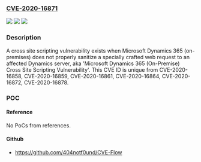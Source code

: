 ### [CVE-2020-16871](https://cve.mitre.org/cgi-bin/cvename.cgi?name=CVE-2020-16871)
![](https://img.shields.io/static/v1?label=Product&message=Microsoft%20Dynamics%20365%20(on-premises)&color=blue)
![](https://img.shields.io/static/v1?label=Version&message=n%2Fa&color=blue)
![](https://img.shields.io/static/v1?label=Vulnerability&message=Spoofing&color=brighgreen)

### Description

A cross site scripting vulnerability exists when Microsoft Dynamics 365 (on-premises) does not properly sanitize a specially crafted web request to an affected Dynamics server, aka 'Microsoft Dynamics 365 (On-Premise) Cross Site Scripting Vulnerability'. This CVE ID is unique from CVE-2020-16858, CVE-2020-16859, CVE-2020-16861, CVE-2020-16864, CVE-2020-16872, CVE-2020-16878.

### POC

#### Reference
No PoCs from references.

#### Github
- https://github.com/404notf0und/CVE-Flow

